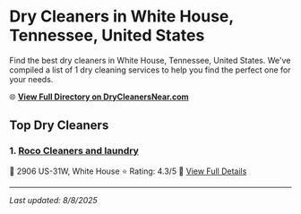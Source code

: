 # Dry Cleaners in White House, Tennessee, United States

Find the best dry cleaners in White House, Tennessee, United States. We've compiled a list of 1 dry cleaning services to help you find the perfect one for your needs.

🌐 **[View Full Directory on DryCleanersNear.com](https://drycleanersnear.com/city/US/Tennessee/White%20House)**

## Top Dry Cleaners

### 1. [Roco Cleaners and laundry](https://drycleanersnear.com/dryCleaner/6861efad6d1fa2e11f513b4e/roco-cleaners-and-laundry)
📍 2906 US-31W, White House
⭐ Rating: 4.3/5
🔗 [View Full Details](https://drycleanersnear.com/dryCleaner/6861efad6d1fa2e11f513b4e/roco-cleaners-and-laundry)


---

*Last updated: 8/8/2025*
